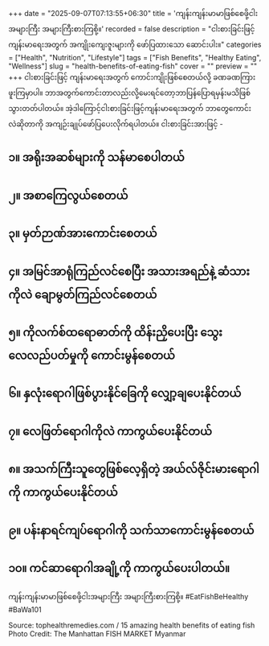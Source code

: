 +++
date = "2025-09-07T07:13:55+06:30"
title = 'ကျန်းကျန်းမာမာဖြစ်စေဖို့ငါးအများကြီး အများကြီးစားကြစို့။'
recorded = false
description = "ငါးစားခြင်းဖြင့် ကျန်းမာရေးအတွက် အကျိုးကျေးဇူးများကို ဖော်ပြထားသော ဆောင်းပါး။"
categories = ["Health", "Nutrition", "Lifestyle"]
tags = ["Fish Benefits", "Healthy Eating", "Wellness"]
slug = "health-benefits-of-eating-fish"
cover = ""
preview = ""
+++
ငါးစားခြင်းဖြင့် ကျန်းမာရေးအတွက် ကောင်းကျိုးဖြစ်စေတယ်လို့ ခဏခဏကြားဖူးကြမှာပါ။ ဘာအတွက်ကောင်းတာလည်းလို့မေးရင်တော့ဘာပြန်ပြောရမှန်းမသိဖြစ်သွားတတ်ပါတယ်။ အဲ့ဒါကြောင့်ငါးစားခြင်းဖြင့်ကျန်းမာရေးအတွက် ဘာတွေကောင်းလဲဆိုတာကို အကျဉ်းချုပ်ဖော်ပြပေးလိုက်ရပါတယ်။
ငါးစားခြင်းအားဖြင့် -

## ၁။ အရိုးအဆစ်များကို သန်မာစေပါတယ်

## ၂။ အစာကြေလွယ်စေတယ်

## ၃။ မှတ်ဉာဏ်အားကောင်းစေတယ်

## ၄။ အမြင်အာရုံကြည်လင်စေပြီး အသားအရည်နဲ့ ဆံသားကိုလဲ ချောမွတ်ကြည်လင်စေတယ်

## ၅။ ကိုလက်စ်ထရောဓာတ်ကို ထိန်းညှိပေးပြီး သွေးလေလည်ပတ်မှုကို ကောင်းမွန်စေတယ်

## ၆။ နှလုံးရောဂါဖြစ်ပွားနိုင်ခြေကို လျှော့ချပေးနိုင်တယ်

## ၇။ လေဖြတ်ရောဂါကိုလဲ ကာကွယ်ပေးနိုင်တယ်

## ၈။ အသက်ကြီးသူတွေဖြစ်လေ့ရှိတဲ့ အယ်လ်ဇိုင်းမားရောဂါကို ကာကွယ်ပေးနိုင်တယ်

## ၉။ ပန်းနာရင်ကျပ်ရောဂါကို သက်သာကောင်းမွန်စေတယ်

## ၁၀။ ကင်ဆာရောဂါအချို့ကို ကာကွယ်ပေးပါတယ်။

ကျန်းကျန်းမာမာဖြစ်စေဖို့ငါးအများကြီး အများကြီးစားကြစို့။
#EatFishBeHealthy #BaWa101

Source: tophealthremedies.com / 15 amazing health benefits of eating fish
Photo Credit: The Manhattan FISH MARKET Myanmar 